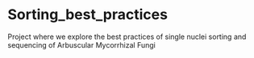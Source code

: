 # Sorting_best_practices
Project where we explore the best practices of single nuclei sorting and sequencing of Arbuscular Mycorrhizal Fungi
